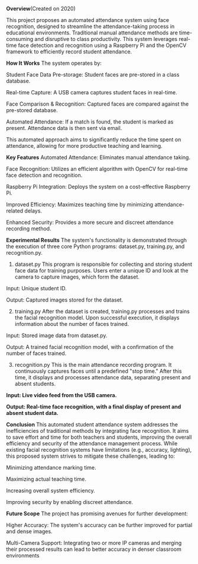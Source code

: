 **Overview**(Created on 2020)

This project proposes an automated attendance system using face recognition, designed to streamline the attendance-taking process in educational environments. Traditional manual attendance methods are time-consuming and disruptive to class productivity. This system leverages real-time face detection and recognition using a Raspberry Pi and the OpenCV framework to efficiently record student attendance.

**How It Works**
The system operates by:

Student Face Data Pre-storage: Student faces are pre-stored in a class database.

Real-time Capture: A USB camera captures student faces in real-time.

Face Comparison & Recognition: Captured faces are compared against the pre-stored database.

Automated Attendance: If a match is found, the student is marked as present. Attendance data is then sent via email.

This automated approach aims to significantly reduce the time spent on attendance, allowing for more productive teaching and learning.

**Key Features**
Automated Attendance: Eliminates manual attendance taking.

Face Recognition: Utilizes an efficient algorithm with OpenCV for real-time face detection and recognition.

Raspberry Pi Integration: Deploys the system on a cost-effective Raspberry Pi.

Improved Efficiency: Maximizes teaching time by minimizing attendance-related delays.

Enhanced Security: Provides a more secure and discreet attendance recording method.

**Experimental Results**
The system's functionality is demonstrated through the execution of three core Python programs: dataset.py, training.py, and recognition.py.

1. dataset.py
This program is responsible for collecting and storing student face data for training purposes. Users enter a unique ID and look at the camera to capture images, which form the dataset.

Input: Unique student ID.

Output: Captured images stored for the dataset.

2. training.py
After the dataset is created, training.py processes and trains the facial recognition model. Upon successful execution, it displays information about the number of faces trained.

Input: Stored image data from dataset.py.

Output: A trained facial recognition model, with a confirmation of the number of faces trained.

3. recognition.py
This is the main attendance recording program. It continuously captures faces until a predefined "stop time." After this time, it displays and processes attendance data, separating present and absent students.

**Input: Live video feed from the USB camera.**

**Output: Real-time face recognition, with a final display of present and absent student data.**

**Conclusion**
This automated student attendance system addresses the inefficiencies of traditional methods by integrating face recognition. It aims to save effort and time for both teachers and students, improving the overall efficiency and security of the attendance management process. While existing facial recognition systems have limitations (e.g., accuracy, lighting), this proposed system strives to mitigate these challenges, leading to:

Minimizing attendance marking time.

Maximizing actual teaching time.

Increasing overall system efficiency.

Improving security by enabling discreet attendance.

**Future Scope**
The project has promising avenues for further development:

Higher Accuracy: The system's accuracy can be further improved for partial and dense images.

Multi-Camera Support: Integrating two or more IP cameras and merging their processed results can lead to better accuracy in denser classroom environments
